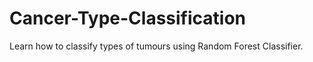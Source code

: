 # Cancer-Type-Classification
Learn how to classify types of tumours using Random Forest Classifier.
